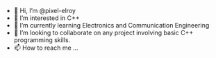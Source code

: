 - 👋 Hi, I’m @pixel-elroy
- 👀 I’m interested in C++
- 🌱 I’m currently learning Electronics and Communication Engineering
- 💞️ I’m looking to collaborate on any project involving basic C++ programming skills.
- 📫 How to reach me ...

<!---
pixel-elroy/pixel-elroy is a ✨ special ✨ repository because its `README.md` (this file) appears on your GitHub profile.
You can click the Preview link to take a look at your changes.
--->
